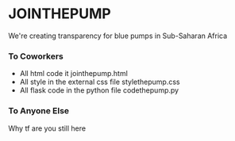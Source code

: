 # JOINTHEPUMP
We're creating transparency for blue pumps in Sub-Saharan Africa

### To Coworkers

* All html code it jointhepump.html
* All style in the external css file stylethepump.css
* All flask code in the python file codethepump.py

### To Anyone Else
Why tf are you still here


